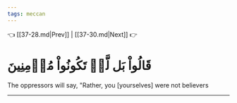 ```yaml
---
tags: meccan
---
```


👈 [[37-28.md|Prev]] | [[37-30.md|Next]] 👉

# قَالُواْ بَل لَّمۡ تَكُونُواْ مُؤۡمِنِينَ

The oppressors will say, "Rather, you [yourselves] were not believers

---

